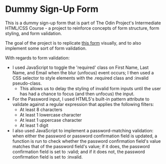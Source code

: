 # Dummy Sign-Up Form

This is a dummy sign-up form that is part of The Odin Project's Intermediate HTML/CSS Course - a project to reinforce concepts of form structure, form styling, and form validation. 

The goal of the project is to replicate [this form](https://cdn.statically.io/gh/TheOdinProject/curriculum/5f37d43908ef92499e95a9b90fc3cc291a95014c/html_css/project-sign-up-form/sign-up-form.png) visually, and to also implement some sort of form validation.

With regards to form validation:
* I used JavaScript to toggle the 'required' class on First Name, Last Name, and Email when the blur (unfocus) event occurs; I then used a CSS selector to style elements with the .required class and :invalid pseudo-class.
  * This allows us to delay the styling of invalid form inputs until the user has had a chance to focus (and then unfocus) the input.
* For the Password input, I used HTML5's built-in pattern attribute to validate against a regular expression that applies the following filters:
  * At least 8 characters
  * At least 1 lowercase character
  * At least 1 uppercase character
  * At least 1 digit
* I also used JavaScript to implement a password-matching validation: when either the password or password confirmation field is updated, a function is run to check whether the password confirmation field's value matches that of the password field's value; if it does, the password confirmation field is set to :valid; and if it does not, the password confirmation field is set to :invalid.
